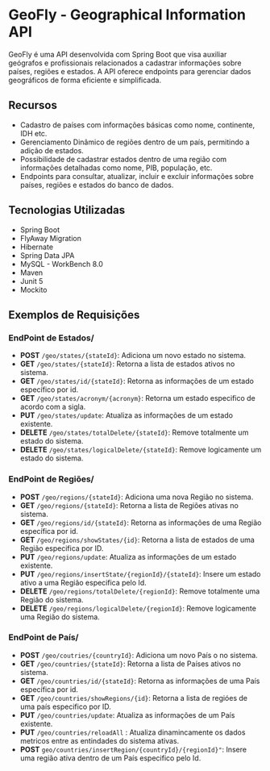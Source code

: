 # GeoFly - Geographical Information API

GeoFly é uma API desenvolvida com Spring Boot que visa auxiliar geógrafos e profissionais relacionados a cadastrar informações sobre países, regiões e estados. A API oferece endpoints para gerenciar dados geográficos de forma eficiente e simplificada.

## Recursos

- Cadastro de países com informações básicas como nome, continente, IDH etc.
- Gerenciamento Dinâmico de regiões dentro de um país, permitindo a adição de estados.
- Possibilidade de cadastrar estados dentro de uma região com informações detalhadas como nome, PIB, população, etc.
- Endpoints para consultar, atualizar, incluir e excluir informações sobre países, regiões e estados do banco de dados.

## Tecnologias Utilizadas

- Spring Boot
- FlyAway Migration
- Hibernate
- Spring Data JPA
- MySQL - WorkBench 8.0
- Maven
- Junit 5
- Mockito


## Exemplos de Requisições

### EndPoint de Estados/

- **POST** `/geo/states/{stateId}`: Adiciona um novo estado no sistema.
- **GET** `/geo/states/{stateId}`: Retorna a lista de estados ativos no sistema.
- **GET** `/geo/states/id/{stateId}`: Retorna as informações de um estado específico por id.
- **GET** `/geo/states/acronym/{acronym}`: Retorna um estado especifico de acordo com a sigla.
- **PUT** `/geo/states/update`: Atualiza as informações de um estado existente.
- **DELETE** `/geo/states/totalDelete/{stateId}`: Remove totalmente um estado do sistema.
- **DELETE** `/geo/states/logicalDelete/{stateId}`: Remove logicamente um estado do sistema.

### EndPoint de Regiões/

- **POST** `/geo/regions/{stateId}`: Adiciona uma nova Região no sistema.
- **GET** `/geo/regions/{stateId}`: Retorna a lista de Regiões ativas no sistema.
- **GET** `/geo/regions/id/{stateId}`: Retorna as informações de uma Região específica por id.
- **GET** `/geo/regions/showStates/{id}`: Retorna a lista de estados de uma Região especifica por ID.
- **PUT** `/geo/regions/update`: Atualiza as informações de um estado existente.
- **PUT** `/geo/regions/insertState/{regionId}/{stateId}`: Insere um estado ativo a uma Região especifica pelo Id.
- **DELETE** `/geo/regions/totalDelete/{regionId}`: Remove totalmente uma Região do sistema.
- **DELETE** `/geo/regions/logicalDelete/{regionId}`: Remove logicamente uma Região do sistema.

### EndPoint de País/

- **POST** `/geo/coutries/{countryId}`: Adiciona um novo País o no sistema.
- **GET** `/geo/countries/{stateId}`: Retorna a lista de Países ativos no sistema.
- **GET** `/geo/countries/id/{stateId}`: Retorna as informações de uma País específica por id.
- **GET** `/geo/countries/showRegions/{id}`: Retorna a lista de regióes de uma país especifico por ID.
- **PUT** `/geo/countries/update`: Atualiza as informações de um País existente.
- **PUT** `/geo/countries/reloadAll` : Atualiza dinamincamente os dados metricos entre as entindades do sistema ativas.
- **POST** `geo/countries/insertRegion/{countryId}/{regionId}"`: Insere uma região ativa dentro de um País especifico pelo Id.
